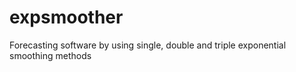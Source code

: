 # expsmoother
Forecasting software by using single, double and triple exponential smoothing methods
